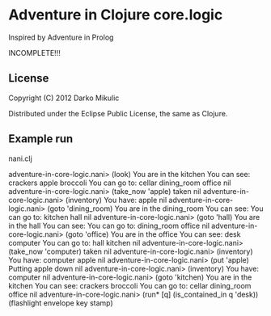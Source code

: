 # Adventure in Clojure core.logic

Inspired by Adventure in Prolog

INCOMPLETE!!!

## License

Copyright (C) 2012 Darko Mikulic

Distributed under the Eclipse Public License, the same as Clojure.


## Example run

nani.clj

adventure-in-core-logic.nani> (look)
You are in the kitchen
You can see: 
   crackers
   apple
   broccoli
You can go to: 
   cellar
   dining_room
   office
nil
adventure-in-core-logic.nani> (take_now 'apple)
taken
nil
adventure-in-core-logic.nani> (inventory)
You have: 
apple
nil
adventure-in-core-logic.nani> (goto 'dining_room)
You are in the dining_room
You can see: 
You can go to: 
   kitchen
   hall
nil
adventure-in-core-logic.nani> (goto 'hall)
You are in the hall
You can see: 
You can go to: 
   dining_room
   office
nil
adventure-in-core-logic.nani> (goto 'office)
You are in the office
You can see: 
   desk
   computer
You can go to: 
   hall
   kitchen
nil
adventure-in-core-logic.nani> (take_now 'computer)
taken
nil
adventure-in-core-logic.nani> (inventory)
You have: 
computer
apple
nil
adventure-in-core-logic.nani> (put 'apple)
Putting apple down
nil
adventure-in-core-logic.nani> (inventory)
You have: 
computer
nil
adventure-in-core-logic.nani> (goto 'kitchen)
You are in the kitchen
You can see: 
   crackers
   broccoli
You can go to: 
   cellar
   dining_room
   office
nil
adventure-in-core-logic.nani> (run* [q] (is_contained_in q 'desk))
(flashlight envelope key stamp)